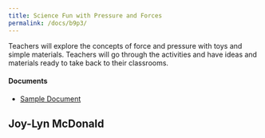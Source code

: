 ```yaml
---
title: Science Fun with Pressure and Forces
permalink: /docs/b9p3/
---
```


Teachers will explore the concepts of force and pressure with toys and simple materials. Teachers will go through the activities and have ideas and materials ready to take back to their classrooms.

#### Documents
 - [Sample Document](../wednesday/breakout7/documents/b1p1d1.pdf)

## Joy-Lyn McDonald